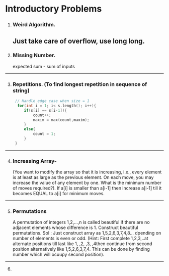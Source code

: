 # Introductory Problems

1. ### Weird Algorithm.
    Just take care of overflow, use long long.
   ---
2. ### Missing Number.
    expected sum - sum of inputs
---
3. ### Repetitions. (To find longest repetition in sequence of string)
   ```cpp
    // Handle edge case when size = 1
     for(int i = 1; i< s.length(); i++){
        if(s[i] == s[i-1]){
            count++;
            maxim = max(count,maxim);
        }
        else{
            count = 1;
        }
    }
---
4. ### Increasing Array-
    (You want to modify the array so that it is increasing, i.e., every element is at least as large as the previous element. On each move, you may increase the value of 
    any element by one. 
    What is the minimum number of moves required?).
    If a[i] is smaller than a[i-1] then increase a[i-1] till it becomes EQUAL to a[i] for minimum moves.
---
5. ### Permutations
     A permutation of integers 1,2,...,n is called beautiful if there are no adjacent elements whose difference is 1. Construct beautiful permutations.
     Sol : Just construct array as 1,5,2,6,3,7,4,8... dpending on number of elements is even or odd. (Hint: First complete 1,2,3,..at alternate positions
     till last like 1, ,2, ,3, ,4then continue from second position alternatively like 1,5,2,6,3,7,4. This can be done by finding number which will ocuupy
     second position).
---
  6. 

